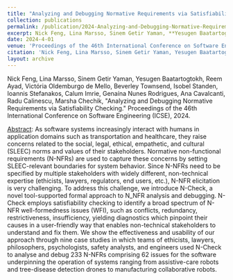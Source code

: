 ```yaml
---
title: "Analyzing and Debugging Normative Requirements via Satisfiability Checking"
collection: publications
permalink: /publication/2024-Analyzing-and-Debugging-Normative-Requirements-via-Satisfiability-Checking
excerpt: Nick Feng, Lina Marsso, Sinem Getir Yaman, **Yesugen Baatartogtokh**, Reem Ayad, Victória Oldemburgo de Mello, Beverley Townsend, Isobel Standen, Ioannis Stefanakos, Calum Imrie, Genaína Nunes Rodrigues, Ana Cavalcanti, Radu Calinescu, Marsha Chechik
date: 2024-4-01
venue: 'Proceedings of the 46th International Conference on Software Engineering (ICSE 2024)'
citation: 'Nick Feng, Lina Marsso, Sinem Getir Yaman, Yesugen Baatartogtokh, Reem Ayad, Victória Oldemburgo de Mello, Beverley Townsend, Isobel Standen, Ioannis Stefanakos, Calum Imrie, Genaína Nunes Rodrigues, Ana Cavalcanti, Radu Calinescu, Marsha Chechik, "Analyzing and Debugging Normative Requirements via Satisfiability Checking." Proceedings of the 46th International Conference on Software Engineering (ICSE), 2024.'
layout: archive
---
```

Nick Feng, Lina Marsso, Sinem Getir Yaman, Yesugen Baatartogtokh, Reem Ayad, Victória Oldemburgo de Mello, Beverley Townsend, Isobel Standen, Ioannis Stefanakos, Calum Imrie, Genaína Nunes Rodrigues, Ana Cavalcanti, Radu Calinescu, Marsha Chechik, "Analyzing and Debugging Normative Requirements via Satisfiability Checking." Proceedings of the 46th International Conference on Software Engineering (ICSE), 2024.

[Abstract](https://conf.researchr.org/details/icse-2024/icse-2024-research-track/89/Analyzing-and-Debugging-Normative-Requirements-via-Satisfiability-Checking): As software systems increasingly interact with humans in application domains such as transportation and healthcare, they raise concerns related to the social, legal, ethical, empathetic, and cultural (SLEEC) norms and values of their stakeholders. Normative non-functional requirements (N-NFRs) are used to capture these concerns by setting SLEEC-relevant boundaries for system behavior. Since N-NFRs need to be specified by multiple stakeholders with widely different, non-technical expertise (ethicists, lawyers, regulators, end users, etc.), N-NFR elicitation is very challenging. To address this challenge, we introduce N-Check, a novel tool-supported formal approach to N_NFR analysis and debugging. N-Check employs satisfiability checking to identify a broad spectrum of N-NFR well-formedness issues (WFI), such as conflicts, redundancy, restrictiveness, insufficiency, yielding diagnostics which pinpoint their causes in a user-friendly way that enables non-technical stakeholders to understand and fix them. We show the effectiveness and usability of our approach through nine case studies in which teams of ethicists, lawyers, philosophers, psychologists, safety analysts, and engineers used N-Check to analyse and debug 233 N-NFRs comprising 62 issues for the software underpinning the operation of systems ranging from assistive-care robots and tree-disease detection drones to manufacturing collaborative robots.
